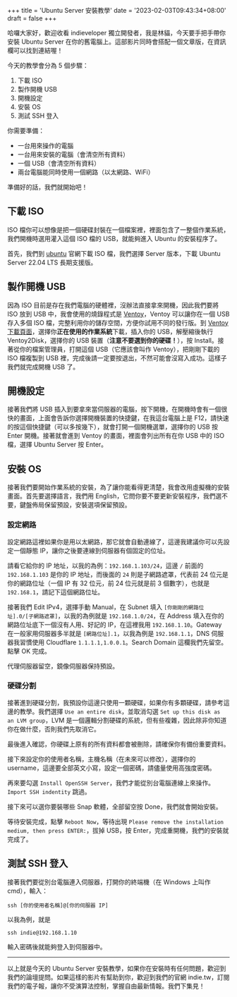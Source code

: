 +++
title = 'Ubuntu Server 安裝教學'
date = '2023-02-03T09:43:34+08:00'
draft = false
+++

哈囉大家好，歡迎收看 indieveloper 獨立開發者，我是林貓，今天要手把手帶你安裝 Ubuntu Server 在你的舊電腦上。這部影片同時會搭配一個文章版，在資訊欄可以找到連結喔！

今天的教學會分為 5 個步驟：

1. 下載 ISO
2. 製作開機 USB
3. 開機設定
4. 安裝 OS
5. 測試 SSH 登入

你需要準備：

* 一台用來操作的電腦
* 一台用來安裝的電腦（會清空所有資料）
* 一個 USB（會清空所有資料）
* 兩台電腦能同時使用一個網路（以太網路、WiFi）

準備好的話，我們就開始吧！

## 下載 ISO

ISO 檔你可以想像是把一個硬碟封裝在一個檔案裡，裡面包含了一整個作業系統，我們開機時選用灌入這個 ISO 檔的 USB，就能夠進入 Ubuntu 的安裝程序了。

首先，我們到 [ubuntu](https://ubuntu.com/download/server) 官網下載 ISO 檔，我們選擇 Server 版本，下載 Ubuntu Server 22.04 LTS 長期支援版。

## 製作開機 USB

因為 ISO 目前是存在我們電腦的硬體裡，沒辦法直接拿來開機，因此我們要將 ISO 放到 USB 中，我會使用的燒錄程式是 [Ventoy](https://ventoy.net)，Ventoy 可以讓你在一個 USB 存入多個 ISO 檔，完整利用你的儲存空間，方便你試用不同的發行版。到 [Ventoy 下載頁面](https://github.com/ventoy/Ventoy/releases)，選擇你**正在使用的作業系統**下載，插入你的 USB，解壓縮後執行 Ventoy2Disk，選擇你的 USB 裝置（**注意不要選到你的硬碟！**），按 Install。接著從你的檔案管理員，打開這個 USB（它應該會叫作 Ventoy），把剛剛下載的 ISO 檔複製到 USB 裡，完成後請一定要按退出，不然可能會沒寫入成功。這樣子我們就完成開機 USB 了。

## 開機設定

接著我們將 USB 插入到要拿來當伺服器的電腦，按下開機，在開機時會有一個很快的畫面，上面會告訴你選擇開機裝置的快捷鍵，在我這台電腦上是 F12，請快速的按這個快捷鍵（可以多按幾下），就會打開一個開機選單，選擇你的 USB 按 Enter 開機。接著就會進到 Ventoy 的畫面，裡面會列出所有在你 USB 中的 ISO 檔，選擇 Ubuntu Server 按 Enter。

## 安裝 OS

接著我們要開始作業系統的安裝，為了讓你能看得更清楚，我會改用虛擬機的安裝畫面。首先要選擇語言，我們用 English，它問你要不要更新安裝程序，我們選不要，鍵盤佈局保留預設，安裝選項保留預設。

### 設定網路

設定網路這裡如果你是用以太網路，那它就會自動連線了，這邊我建議你可以先設定一個靜態 IP，讓你之後要連線到伺服器有個固定的位址。

請看它給你的 IP 地址，以我的為例：`192.168.1.103/24`，這邊 `/` 前面的 `192.168.1.103` 是你的 IP 地址，而後面的 `24` 則是子網路遮罩，代表前 24 位元是你的網路位址（一個 IP 有 32 位元，前 24 位元就是前 3 個數字），也就是 `192.168.1`，請記下這個網路位址。

接著我們 Edit IPv4，選擇手動 Manual，在 Subnet 填入 `[你剛剛的網路位址].0/[子網路遮罩]`，以我的為例就是 `192.168.1.0/24`，在 Address 填入在你的網路位址底下一個沒有人用、好記的 IP，在這裡我用 `192.168.1.10`。Gateway 在一般家用伺服器多半就是 `[網路位址].1`，以我為例是 `192.168.1.1`，DNS 伺服器我習慣使用 Cloudflare `1.1.1.1,1.0.0.1`。Search Domain 這欄我們先留空。點擊 OK 完成。

代理伺服器留空，鏡像伺服器保持預設。

### 硬碟分割

接著進到硬碟分割，我預設你這邊只使用一顆硬碟，如果你有多顆硬碟，請參考這邊的教學。我們選擇 `Use an entire disk`，並取消勾選 `Set up this disk as an LVM group`，LVM 是一個邏輯分割硬碟的系統，但有些複雜，因此除非你知道你在做什麼，否則我們先取消它。

最後進入確認，你硬碟上原有的所有資料都會被刪除，請確保你有備份重要資料。

接下來設定你的使用者名稱，主機名稱（在未來可以修改），選擇你的 username，這邊要全部英文小寫，設定一個密碼，請儘量使用高強度密碼。

再來要勾選 `Install OpenSSH Server`，我們才能從別台電腦連線上來操作。`Import SSH indentity` 跳過。

接下來可以選你要裝哪些 Snap 軟體，全部留空按 Done，我們就會開始安裝。

等待安裝完成，點擊 `Reboot Now`，等待出現 `Please remove the installation medium, then press ENTER:`，拔掉 USB，按 Enter，完成重開機，我們的安裝就完成了。

## 測試 SSH 登入

接著我們要從別台電腦連入伺服器，打開你的終端機（在 Windows 上叫作 cmd），輸入：

```
ssh [你的使用者名稱]@[你的伺服器 IP]
```

以我為例，就是

```
ssh indie@192.168.1.10
```

輸入密碼後就能夠登入到伺服器中。

---

以上就是今天的 Ubuntu Server 安裝教學，如果你在安裝時有任何問題，歡迎到我們的論壇提問。如果這樣的影片有幫助到你，歡迎到我們的官網 indie.tw，訂閱我們的電子報，讓你不受演算法控制，掌握自由最新情報。我們下集見！
